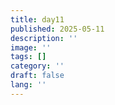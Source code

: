 ```yaml
---
title: day11
published: 2025-05-11
description: ''
image: ''
tags: []
category: ''
draft: false 
lang: ''
---
```

